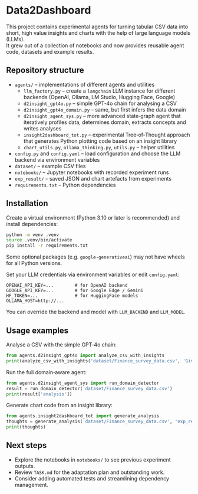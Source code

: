 # Data2Dashboard

This project contains experimental agents for turning tabular CSV data into short, high value insights and charts with the help of large language models (LLMs).  
It grew out of a collection of notebooks and now provides reusable agent code, datasets and example results.

## Repository structure

- `agents/` – implementations of different agents and utilities
  - `llm_factory.py` – create a `langchain` LLM instance for different backends (OpenAI, Ollama, LM Studio, Hugging Face, Google)
  - `d2insight_gpt4o.py` – simple GPT‑4o chain for analysing a CSV
  - `d2insight_gpt4o_domain.py` – same, but first infers the data domain
  - `d2insight_agent_sys.py` – more advanced state‑graph agent that iteratively profiles data, determines domain, extracts concepts and writes analyses
  - `insight2dashboard_tot.py` – experimental Tree‑of‑Thought approach that generates Python plotting code based on an insight library
  - `chart_utils.py`, `ollama_thinking.py`, `utils.py` – helper utilities
- `config.py` and `config.yaml` – load configuration and choose the LLM backend via environment variables
- `dataset/` – example CSV files
- `notebooks/` – Jupyter notebooks with recorded experiment runs
- `exp_result/` – saved JSON and chart artefacts from experiments
- `requirements.txt` – Python dependencies

## Installation

Create a virtual environment (Python 3.10 or later is recommended) and install dependencies:

```bash
python -m venv .venv
source .venv/bin/activate
pip install -r requirements.txt
```

Some optional packages (e.g. `google-generativeai`) may not have wheels for all Python versions.

Set your LLM credentials via environment variables or edit `config.yaml`:

```
OPENAI_API_KEY=...        # for OpenAI backend
GOOGLE_API_KEY=...        # for Google Edge / Gemini
HF_TOKEN=...              # for HuggingFace models
OLLAMA_HOST=http://...
```

You can override the backend and model with `LLM_BACKEND` and `LLM_MODEL`.

## Usage examples

Analyse a CSV with the simple GPT‑4o chain:

```python
from agents.d2insight_gpt4o import analyze_csv_with_insights
print(analyze_csv_with_insights('dataset/Finance_survey_data.csv', 'Give me a summary'))
```

Run the full domain‑aware agent:

```python
from agents.d2insight_agent_sys import run_domain_detector
result = run_domain_detector('dataset/Finance_survey_data.csv')
print(result['analysis'])
```

Generate chart code from an insight library:

```python
from agents.insight2dashboard_tot import generate_analysis
thoughts = generate_analysis('dataset/Finance_survey_data.csv', 'exp_result/exp03/analysis.json')
print(thoughts)
```

## Next steps

- Explore the notebooks in `notebooks/` to see previous experiment outputs.
- Review `TASK.md` for the adaptation plan and outstanding work.
- Consider adding automated tests and streamlining dependency management.
